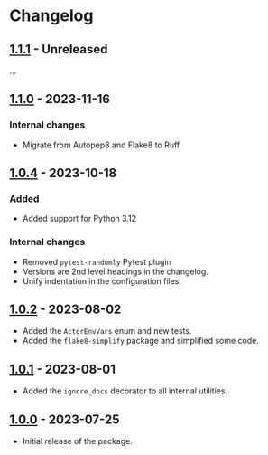 # Changelog

## [1.1.1](../../releases/tag/v1.1.1) - Unreleased

...

## [1.1.0](../../releases/tag/v1.1.0) - 2023-11-16

### Internal changes

- Migrate from Autopep8 and Flake8 to Ruff

## [1.0.4](../../releases/tag/v1.0.4) - 2023-10-18

### Added

- Added support for Python 3.12

### Internal changes

- Removed `pytest-randomly` Pytest plugin
- Versions are 2nd level headings in the changelog.
- Unify indentation in the configuration files.

## [1.0.2](../../releases/tag/v1.0.2) - 2023-08-02

- Added the `ActorEnvVars` enum and new tests.
- Added the `flake8-simplify` package and simplified some code.

## [1.0.1](../../releases/tag/v1.0.1) - 2023-08-01

- Added the `ignore_docs` decorator to all internal utilities.

## [1.0.0](../../releases/tag/v1.0.0) - 2023-07-25

- Initial release of the package.
